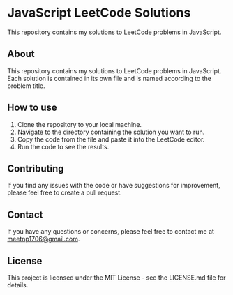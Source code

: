 # JavaScript LeetCode Solutions

This repository contains my solutions to LeetCode problems in JavaScript.

## About

This repository contains my solutions to LeetCode problems in JavaScript. Each solution is contained in its own file and is named according to the problem title.

## How to use

1. Clone the repository to your local machine.
2. Navigate to the directory containing the solution you want to run.
3. Copy the code from the file and paste it into the LeetCode editor.
4. Run the code to see the results.

## Contributing

If you find any issues with the code or have suggestions for improvement, please feel free to create a pull request.

## Contact

If you have any questions or concerns, please feel free to contact me at meetnp1706@gmail.com.

## License

This project is licensed under the MIT License - see the LICENSE.md file for details.
